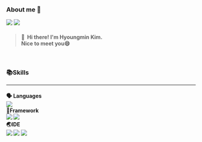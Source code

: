 ### About me 👀
<p>
  <a href="https://hyoungmins.tistory.com/" target="_blank"><img src="https://img.shields.io/badge/Tech Blog-000000? style=plastic&logo=Tistory&logoColor=white"/></a>
  <a href="mailto:pinks1226@gmail.com" target="_blank"><img src="https://img.shields.io/badge/Email-EA4335?style=plastic&logo=Gmail&logoColor=white"/></a>
</p>

> #### 👋&nbsp; Hi there! I'm Hyoungmin Kim.</br> Nice to meet you😄
</br>

### 📚Skills
---
#### 🗣️ Languages</br> <img src="https://img.shields.io/badge/Java-007396?style=plastic&logo=Java&logoColor=white"/></br> 🔨Framework</br> <img src="https://img.shields.io/badge/Spring-6DB33F?style=plastic&logo=Spring&logoColor=white"/> <img src="https://img.shields.io/badge/Spring%20Boot-6DB33F?style=plastic&logo=Spring%20Boot&logoColor=white"/></br> 🌏IDE</br> <img src="https://img.shields.io/badge/Eclipse%20IDE-2C2255?style=plastic&logo=Eclipse%20IDE&logoColor=white"/> <img src="https://img.shields.io/badge/IntelliJ%20IDEA-000000?style=plastic&logo=IntelliJ%20IDEA&logoColor=white"/> <img src="https://img.shields.io/badge/Android%20Studio-3DDC84?style=plastic&logo=Android%20Studio&logoColor=white"/>

<!--
**hyoungmins/hyoungmins** is a ✨ _special_ ✨ repository because its `README.md` (this file) appears on your GitHub profile.

Here are some ideas to get you started:

- 🔭 I’m currently working on ...
- 🌱 I’m currently learning ...
- 👯 I’m looking to collaborate on ...
- 🤔 I’m looking for help with ...
- 💬 Ask me about ...
- 📫 How to reach me: ...
- 😄 Pronouns: ...
- ⚡ Fun fact: ...
-->
